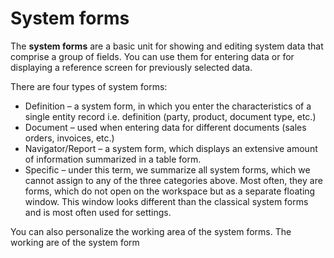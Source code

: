 # System forms 

The <b>system forms</b> are a basic unit for showing and editing system data that comprise a group of fields. You can use them for entering data or for displaying a reference screen for previously selected data.

There are four types of system forms:

- Definition – a system form, in which you enter the characteristics of a single entity record i.e. definition (party, product, document type, etc.)
- Document – used when entering data for different documents (sales orders, invoices, etc.)
- Navigator/Report – a system form, which displays an extensive amount of information summarized in a table form.
- Specific – under this term, we summarize all system forms, which we cannot assign to any of the three categories above. Most often, they are forms, which do not open on the workspace but as a separate floating window. This window looks different than the classical system forms and is most often used for settings.

You can also personalize the working area of the system forms. The working are of the system form 
